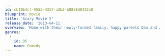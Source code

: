 ```yaml
---
id: cb10b4cf-9553-4357-a2b3-b0858d8432b8
blueprint: movie
title: 'Scary Movie 5'
release_date: '2013-04-11'
overview: 'Home with their newly-formed family, happy parents Dan and Jody are haunted by sinister, paranormal activities. Determined to expel the insidious force, they install security cameras and discover their family is being stalked by an evil dead demon.'
genres:
  -
    id: 35
    name: Comedy
---
```

